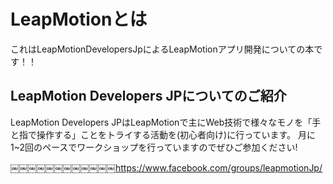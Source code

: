 LeapMotionとは
=======

これはLeapMotionDevelopersJpによるLeapMotionアプリ開発についての本です！！

## LeapMotion Developers JPについてのご紹介
LeapMotion Developers JPはLeapMotionで主にWeb技術で様々なモノを「手と指で操作する」ことをトライする活動を(初心者向け)に行っています。
月に1~2回のペースでワークショップを行っていますのでぜひご参加ください!

￼￼￼￼￼￼￼￼￼￼￼￼https://www.facebook.com/groups/leapmotionJp/